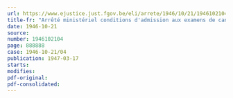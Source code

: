 ```yaml
---
url: https://www.ejustice.just.fgov.be/eli/arrete/1946/10/21/1946102104/justel
title-fr: "Arrêté ministériel conditions d'admission aux examens de candidat en sciences commerciales. Formule du certificat à délivrer à la suite de la suppression de l'examen de maturité"
date: 1946-10-21
source:
number: 1946102104
page: 888888
case: 1946-10-21/04
publication: 1947-03-17
starts:
modifies:
pdf-original:
pdf-consolidated:
---
```


